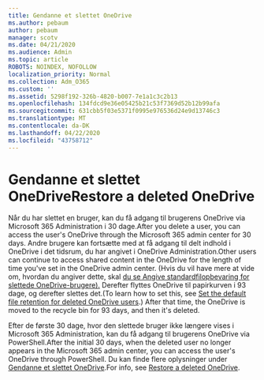 ```yaml
---
title: Gendanne et slettet OneDrive
ms.author: pebaum
author: pebaum
manager: scotv
ms.date: 04/21/2020
ms.audience: Admin
ms.topic: article
ROBOTS: NOINDEX, NOFOLLOW
localization_priority: Normal
ms.collection: Adm_O365
ms.custom: ''
ms.assetid: 5298f192-326b-4820-b007-7e1a1c3c2b13
ms.openlocfilehash: 134fdcd9e36e05425b21c53f7369d52b12b99afa
ms.sourcegitcommit: 631cbb5f03e5371f0995e976536d24e9d13746c3
ms.translationtype: MT
ms.contentlocale: da-DK
ms.lasthandoff: 04/22/2020
ms.locfileid: "43758712"
---
```

# <a name="restore-a-deleted-onedrive"></a><span data-ttu-id="1e021-102">Gendanne et slettet OneDrive</span><span class="sxs-lookup"><span data-stu-id="1e021-102">Restore a deleted OneDrive</span></span>

<span data-ttu-id="1e021-103">Når du har slettet en bruger, kan du få adgang til brugerens OneDrive via Microsoft 365 Administration i 30 dage.</span><span class="sxs-lookup"><span data-stu-id="1e021-103">After you delete a user, you can access the user's OneDrive through the Microsoft 365 admin center for 30 days.</span></span> <span data-ttu-id="1e021-104">Andre brugere kan fortsætte med at få adgang til delt indhold i OneDrive i det tidsrum, du har angivet i OneDrive Administration.</span><span class="sxs-lookup"><span data-stu-id="1e021-104">Other users can continue to access shared content in the OneDrive for the length of time you've set in the OneDrive admin center.</span></span> <span data-ttu-id="1e021-105">(Hvis du vil have mere at vide om, hvordan du angiver dette, skal [du se Angive standardfilopbevaring for slettede OneDrive-brugere).](https://go.microsoft.com/fwlink/?linkid=874267) Derefter flyttes OneDrive til papirkurven i 93 dage, og derefter slettes det.</span><span class="sxs-lookup"><span data-stu-id="1e021-105">(To learn how to set this, see [Set the default file retention for deleted OneDrive users](https://go.microsoft.com/fwlink/?linkid=874267).) After that time, the OneDrive is moved to the recycle bin for 93 days, and then it's deleted.</span></span>
  
<span data-ttu-id="1e021-106">Efter de første 30 dage, hvor den slettede bruger ikke længere vises i Microsoft 365 Administration, kan du få adgang til brugerens OneDrive via PowerShell.</span><span class="sxs-lookup"><span data-stu-id="1e021-106">After the initial 30 days, when the deleted user no longer appears in the Microsoft 365 admin center, you can access the user's OneDrive through PowerShell.</span></span> <span data-ttu-id="1e021-107">Du kan finde flere oplysninger under [Gendanne et slettet OneDrive](https://go.microsoft.com/fwlink/?linkid=874269).</span><span class="sxs-lookup"><span data-stu-id="1e021-107">For info, see [Restore a deleted OneDrive](https://go.microsoft.com/fwlink/?linkid=874269).</span></span>
  

